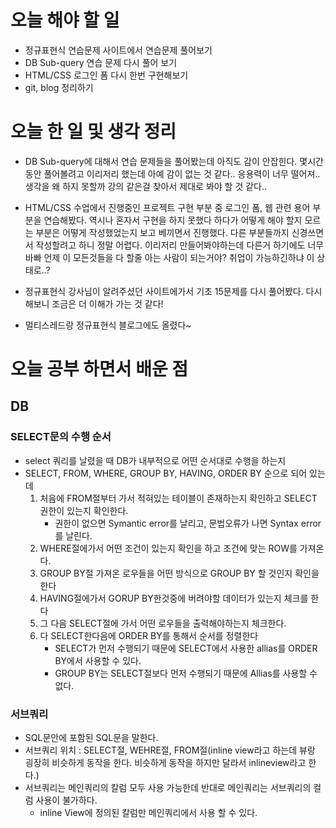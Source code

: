 # 오늘 해야 할 일
* 정규표현식 연습문제 사이트에서 연습문제 풀어보기
* DB Sub-query 연습 문제 다시 풀어 보기
* HTML/CSS 로그인 폼 다시 한번 구현해보기
* git, blog 정리하기

# 오늘 한 일 및 생각 정리
* DB Sub-query에 대해서 연습 문제들을 풀어봤는데 아직도 감이 안잡힌다. 몇시간 동안 풀어볼려고 이리저리 했는데
아예 감이 없는 것 같다.. 응용력이 너무 떨어져.. 생각을 왜 하지 못할까 강의 같은걸 찾아서 제대로 봐야 할 것 같다..

* HTML/CSS 수업에서 진행중인 프로젝트 구현 부분 중 로그인 폼, 웹 관련 용어 부분을 연습해봤다. 역시나 혼자서 구현을 하지 못했다
하다가 어떻게 해야 할지 모르는 부분은 어떻게 작성했었는지 보고 베끼면서 진행했다. 다른 부분들까지 신경쓰면서
작성할려고 하니 정말 어렵다. 이리저리 만들어봐야하는데 다른거 하기에도 너무 바빠 언제 이 모든것들을 다 할줄 아는 사람이 되는거야?
취업이 가능하긴하냐 이 상태로..?

* 정규표현식 강사님이 알려주셨던 사이트에가서 기초 15문제를 다시 풀어봤다. 다시 해보니 조금은 더 이해가 가는 것 같다!
* 멀티스레드랑 정규표현식 블로그에도 올렸다~

# 오늘 공부 하면서 배운 점
## DB 
### SELECT문의 수행 순서
* select 쿼리를 날렸을 때 DB가 내부적으로 어떤 순서대로 수행을 하는지
* SELECT, FROM, WHERE, GROUP BY, HAVING, ORDER BY 순으로 되어 있는데
   1. 처음에 FROM절부터 가서 적혀있는 테이블이 존재하는지 확인하고 SELECT 권한이 있는지 확인한다.
      * 권한이 없으면 Symantic error를 날리고, 문법오류가 나면 Syntax error를 날린다.
   2. WHERE절에가서 어떤 조건이 있는지 확인을 하고 조건에 맞는 ROW를 가져온다.
   3. GROUP BY절 가져온 로우들을 어떤 방식으로 GROUP BY 할 것인지 확인을 한다
   4. HAVING절에가서 GORUP BY한것중에 버려야할 데이터가 있는지 체크를 한다
   5. 그 다음 SELECT절에 가서 어떤 로우들을 출력해야하는지 체크한다.
   6. 다 SELECT한다음에 ORDER BY를 통해서 순서를 정렬한다 
       * SELECT가 먼저 수행되기 때문에 SELECT에서 사용한 allias를 ORDER BY에서 사용할 수 있다.
       * GROUP BY는 SELECT절보다 먼저 수행되기 때문에 Allias를 사용할 수 없다.
       
### 서브쿼리
* SQL문안에 포함된 SQL문을 말한다.
* 서브쿼리 위치 : SELECT절, WEHRE절, FROM절(inline view라고 하는데 뷰랑 굉장히 비슷하게 동작을 한다. 비슷하게 동작을 하지만 달라서 inlineview라고 한다.)
* 서브쿼리는 메인쿼리의 칼럼 모두 사용 가능한데 반대로 메인쿼리는 서브쿼리의 컬럼 사용이 불가하다.
   * inline View에 정의된 칼럼만 메인쿼리에서 사용 할 수 있다.
      

